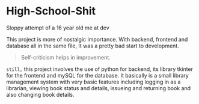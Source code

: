# High-School-Shit

Sloppy attempt of a 16 year old me at dev

This project is more of nostalgic importance. 
With backend, frontend and database all in the same file, It was a pretty bad start to development.

>Self-criticism helps in improvement.

`still,` this project involves the use of python for backend, its library tkinter for the frontend and mySQL for the database.
It basically is a small library management system with very basic features including logging in as a librarian, viewing book status and details, issueing and returning book and also changing book details.
